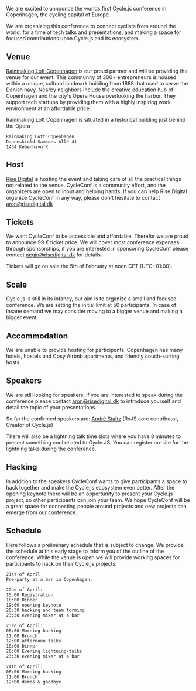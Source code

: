 
We are excited to announce the worlds first Cycle.js conference in Copenhagen, the cycling capital of Europe.

We are organizing this conference to connect cyclists from around the world, for a time of tech talks and presentations, and making a space for focused contributions upon Cycle.js and its ecosystem.

## Venue

[Rainmaking Loft Copenhagen](http://www.rainmakingloft.dk) is our proud partner and will be providing the venue for our event. This community of 300+ entrepreneurs is housed within a unique, cultural landmark building from 1888 that used to serve the Danish navy. Nearby neighbors include the creative education hub of Copenhagen and the city's Opera House overlooking the harbor. They support tech startups by providing them with a highly inspiring work environment at an affordable price.

Rainmaking Loft Copenhagen is situated in a historical building just behind the Opera
```
Rainmaking Loft Copenhagen
Danneskiold-Samsøes Allé 41
1434 København K
```

## Host

[Rise Digital](http://risedigital.dk) is hosting the event and taking care of all the practical things not related to the venue. CycleConf is a community effort, and the organizers are open to input and helping hands. If you can help Rise Digital organize CycleConf in any way, please don't hesitate to contact [aron@risedigital.dk](mailto:aron@risedigital.dk)

## Tickets

We want CycleConf to be accessible and affordable.
Therefor we are proud to announce 99 € ticket price.
We will cover most conference expenses through sponsorships, if you are interested in sponsoring CycleConf please contact [negin@risedigital.dk](mailto:negin@risedigital.dk) for details.

Tickets will go on sale the 5th of February at noon CET (UTC+01:00).

## Scale

Cycle.js is still in its infancy, our aim is to organize a small and focused conference. We are setting the initial limit at 50 participants. In case of insane demand we may consider moving to a bigger venue and making a bigger event.

## Accommodation

We are unable to provide hosting for participants. Copenhagen has many hotels, hostels and Cosy Airbnb apartments, and friendly couch-surfing hosts.

## Speakers

We are still looking for speakers, if you are interested to speak during the conference please contact aron@risedigital.dk to introduce yourself and detail the topic of your presentations.

So far the confirmed speakers are:
[André Staltz](https://github.com/staltz) (RxJS core contributor, Creator of Cycle.js)

There will also be a lightning talk time slots where you have 8 minutes to present something cool related to Cycle.JS. You can register on-site for the lightning talks during the conference.


## Hacking

In addition to the speakers CycleConf wants to give participants a space to hack together and make the Cycle.js ecosystem even better. After the opening keynote there will be an opportunity to present your Cycle.js project, so other participants can join your team. We hope CycleConf will be a great space for connecting people around projects and new projects can emerge from our conference.

## Schedule

Here follows a preliminary schedule that is subject to change.
We provide the schedule at this early stage to inform you of the outline of the conference.
While the venue is open we will provide working spaces for participants to hack on their Cycle.js projects.

```
21st of April
Pre-party at a bar in Copenhagen.

22nd of April:
15.00 Registration
18:00 Dinner
19:00 opening keynote
20:30 hacking and team forming
23:30 evening mixer at a bar

23rd of April:
08:00 Morning hacking
11:00 Brunch
12:00 afternoon talks
18:00 Dinner
20:00 Evening lightning-talks
23:30 evening mixer at a bar

24th of April:
08:00 Morning hacking
11:00 Brunch
12:00 demos & goodbye
```
